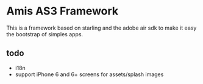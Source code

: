 # Amis AS3 Framework

This is a framework based on starling and the adobe air sdk to make it easy the bootstrap of simples apps.


## todo

- i18n
- support iPhone 6 and 6+ screens for assets/splash images